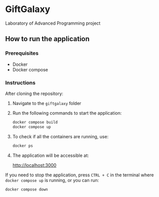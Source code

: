 # GiftGalaxy

Laboratory of Advanced Programming project

## How to run the application

### Prerequisites

- Docker
- Docker compose

### Instructions

After cloning the repository:
1. Navigate to the `giftgalaxy` folder

2. Run the following commands to start the application:

    ```bash
    docker compose build
    docker compose up
    ```

3. To check if all the containers are running, use:

    ```bash
    docker ps
    ```

4. The application will be accessible at:

    [http://localhost:3000](http://localhost:3000)


If you need to stop the application, press `CTRL + C` in the terminal where `docker compose up` is running, or you can run:

```bash
docker compose down
```
